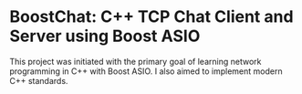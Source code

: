# BoostChat: C++ TCP Chat Client and Server using Boost ASIO
This project was initiated with the primary goal of learning network programming in C++ with Boost ASIO. I also aimed to implement modern C++ standards.

